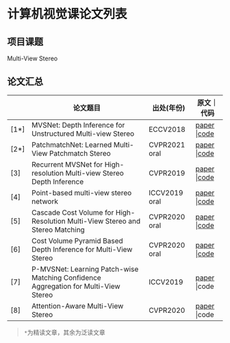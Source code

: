 # 计算机视觉课论文列表

## 项目课题

Multi-View Stereo



## 论文汇总

|      | 论文题目                                                     | 出处(年份)    | 原文｜代码                                                   |
| ---- | ------------------------------------------------------------ | ------------- | ------------------------------------------------------------ |
| [1*] | MVSNet: Depth Inference for Unstructured Multi-view Stereo   | ECCV2018      | [paper](https://openaccess.thecvf.com/content_ECCV_2018/html/Yao_Yao_MVSNet_Depth_Inference_ECCV_2018_paper.html) \|[code](https://github.com/YoYo000/MVSNet) |
| [2*] | PatchmatchNet: Learned Multi-View Patchmatch Stereo          | CVPR2021 oral | [paper](https://openaccess.thecvf.com/content/CVPR2021/html/Wang_PatchmatchNet_Learned_Multi-View_Patchmatch_Stereo_CVPR_2021_paper.html) \|[code](https://github.com/FangjinhuaWang/PatchmatchNet) |
| [3]  | Recurrent MVSNet for High-resolution Multi-view Stereo Depth Inference | CVPR2019      | [paper](https://openaccess.thecvf.com/content_CVPR_2019/html/Yao_Recurrent_MVSNet_for_High-Resolution_Multi-View_Stereo_Depth_Inference_CVPR_2019_paper.html) \|[code](https://github.com/YoYo000/MVSNet) |
| [4]  | Point-based multi-view stereo network                        | ICCV2019 oral | [paper](https://openaccess.thecvf.com/content_ICCV_2019/html/Chen_Point-Based_Multi-View_Stereo_Network_ICCV_2019_paper.html) \|[code](https://github.com/callmeray/PointMVSNet) |
| [5]  | Cascade Cost Volume for High-Resolution Multi-View Stereo and Stereo Matching | CVPR2020 oral | [paper](https://openaccess.thecvf.com/content_CVPR_2020/html/Gu_Cascade_Cost_Volume_for_High-Resolution_Multi-View_Stereo_and_Stereo_Matching_CVPR_2020_paper.html) \|[code](https://github.com/alibaba/cascade-stereo) |
| [6]  | Cost Volume Pyramid Based Depth Inference for Multi-View Stereo | CVPR2020 oral | [paper](https://openaccess.thecvf.com/content_CVPR_2020/html/Yang_Cost_Volume_Pyramid_Based_Depth_Inference_for_Multi-View_Stereo_CVPR_2020_paper.html) \|[code](https://github.com/JiayuYANG/CVP-MVSNet) |
| [7]  | P-MVSNet: Learning Patch-wise Matching Confidence Aggregation for Multi-View Stereo | ICCV2019      | [paper](https://openaccess.thecvf.com/content_ICCV_2019/html/Luo_P-MVSNet_Learning_Patch-Wise_Matching_Confidence_Aggregation_for_Multi-View_Stereo_ICCV_2019_paper.html) \|code |
| [8]  | Attention-Aware Multi-View Stereo                            | CVPR2020      | [paper](https://openaccess.thecvf.com/content_CVPR_2020/html/Luo_Attention-Aware_Multi-View_Stereo_CVPR_2020_paper.html) \|code |

> `*`为精读文章，其余为泛读文章










